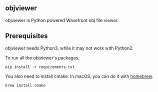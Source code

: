 objviewer
----
objviewer is Python powered Wavefront obj file viewer.

## Prerequisites

objviewer needs Python3, while it may not work with Python2.

To run all the objviewer's packages,

```
pip install -r requirements.txt
```

You also need to install cmake. In macOS, you can do it with [homebrew](https://brew.sh).

```
brew install cmake
```